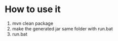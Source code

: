 How to use it
================
1. mvn clean package
2. make the generated jar same folder with run.bat
3. run.bat